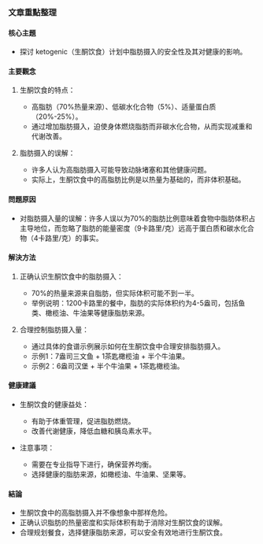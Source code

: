 ### 文章重點整理

#### 核心主題
- 探讨 ketogenic（生酮饮食）计划中脂肪摄入的安全性及其对健康的影响。

#### 主要觀念
1. 生酮饮食的特点：
   - 高脂肪（70%热量来源）、低碳水化合物（5%）、适量蛋白质（20%-25%）。
   - 通过增加脂肪摄入，迫使身体燃烧脂肪而非碳水化合物，从而实现减重和代谢改善。

2. 脂肪摄入的误解：
   - 许多人认为高脂肪摄入可能导致动脉堵塞和其他健康问题。
   - 实际上，生酮饮食中的高脂肪比例是以热量为基础的，而非体积基础。

#### 問題原因
- 对脂肪摄入量的误解：许多人误以为70%的脂肪比例意味着食物中脂肪体积占主导地位，而忽略了脂肪的能量密度（9卡路里/克）远高于蛋白质和碳水化合物（4卡路里/克）的事实。

#### 解決方法
1. 正确认识生酮饮食中的脂肪摄入：
   - 70%的热量来源来自脂肪，但实际体积可能不到一半。
   - 举例说明：1200卡路里的餐中，脂肪的实际体积约为4-5盎司，包括鱼类、橄榄油、牛油果等健康脂肪来源。

2. 合理控制脂肪摄入量：
   - 通过具体的食谱示例展示如何在生酮饮食中合理安排脂肪摄入。
   - 示例1：7盎司三文鱼 + 1茶匙橄榄油 + 半个牛油果。
   - 示例2：6盎司汉堡 + 半个牛油果 + 1茶匙橄榄油。

#### 健康建議
- 生酮饮食的健康益处：
   - 有助于体重管理，促进脂肪燃烧。
   - 改善代谢健康，降低血糖和胰岛素水平。

- 注意事项：
   - 需要在专业指导下进行，确保营养均衡。
   - 选择健康的脂肪来源，如橄榄油、牛油果、坚果等。

#### 結論
- 生酮饮食中的高脂肪摄入并不像想象中那样危险。
- 正确认识脂肪的热量密度和实际体积有助于消除对生酮饮食的误解。
- 合理规划餐食，选择健康脂肪来源，可以安全有效地进行生酮饮食。